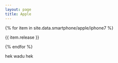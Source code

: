 ```yaml
---
layout: page
title: Apple
---
```


<div class="bg-light">
{% for item in site.data.smartphone/apple/iphone7 %}
  <p>{{ item.release }}</p>
{% endfor %}
</div>

hek wadu hek
